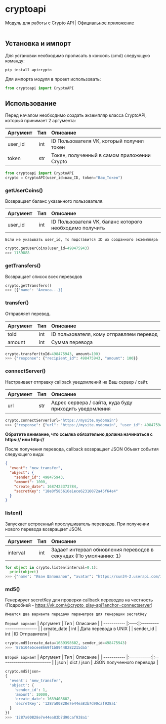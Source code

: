 # cryptoapi
Модуль для работы с Crypto API | [Официальное приложение](https://vk.com/app51446412_-221070987)
<br>
<br>
## Установка и импорт
Для установки необходимо прописать в консоль (cmd) следующую команду:
```
pip install apicrypto
```

Для импорта модуля в проект использовать:
```python
from cryptoapi import CryptoAPI
```
## Использование
Перед началом необходимо создать экземпляр класса CryptoAPI, который принимает 2 аргумента:

| Аргумент | Тип | Описание                                    |
| -------- |:---:|:------------------------------------------- |
| user_id  | int | ID Пользователя VK, который получил токен   |
| token    | str | Токен, полученный в самом приложении Crypto |

```python
from cryptoapi import CryptoAPI
crypto = CryptoAPI(user_id=ваш_ID, token="Ваш_Токен")
```

### getUserCoins()
Возвращает баланс указанного пользователя.

| Аргумент | Тип | Описание                                                  |
| -------- |:---:|:--------------------------------------------------------- |
| user_id  | int | ID Пользователя VK, баланс которого необходимо получить   |

`Если не указывать user_id, то подставится ID из созданного экземпляра`

```python
crypto.getUserCoins(user_id=498475943)
>>> 1139888
```

### getTransfers()
Возвращает список всех переводов
```python
crypto.getTransfers()
>>> [{'name': 'Алекса...}]
```

### transfer()
Отправляет перевод.

| Аргумент | Тип | Описание                                 |
| -------- |:---:|:---------------------------------------- |
| toId     | int | ID пользователя, кому отправляем перевод |
| amount   | int | Сумма перевода                           |

```python
crypto.transfer(toId=498475943, amount=100)
>>> {"response": {"recipient_id": 498475943, "amount": 100}}
```

### connectServer()
Настраивает отправку callback уведомлений на Ваш сервер / сайт.

| Аргумент | Тип | Описание                                               |
| -------- |:---:|:------------------------------------------------------ |
| url      | str | Адрес сервера / сайта, куда буду приходить уведомления |

```python
crypto.connectServer(url="https://mysite.mydomain")
>>> {"response": {"url": "https://mysite.mydomain", "user_id": 498475943}}
```

**Обратите внимание, что ссылка обязательно должна начинаться с https:// или http://**

После получения перевода, callback возвращает JSON Объект события следующего вида:
```json
{
  "event": "new_transfer",
  "object": {
    "sender_id": 498475943,
    "amount": 1000,
    "create_date": 1687423373784,
    "secretKey": "18e0f585616e1ece62316072a45f64e4"
  }
}
```

### listen()
Запускает встроенный прослушиватель переводов. При получении нового перевода возвращает JSON.

| Аргумент | Тип | Описание                                                             |
| -------- |:---:|:-------------------------------------------------------------------- |
| interval | int | Задает интервал обновления переводов в секундах (По умолчанию: 1) |

```python
for object in crypto.listen(interval=0.1):
  print(object)
>>> {"name": "Иван Шаповалов", "avatar": "https://sun34-2.userapi.com/impg/0MjzdwFu6WRSYod_65kU0BjdVpNcqWyxXmr76g/ZlbXvz3CTSs.jpg?size=720x720&quality=95&sign=ae29a8d9bacfab080534f3f2cb964963&type=album", "sender_id": 498475943, "recipient_id": 487364833, "create_date": 1687416286823, "amount": 1000}
```

### md5()
Генерирует secretKey для проверки callback переводов на честность (Подробней - https://vk.com/@crypto_play-api?anchor=connectserver)

`Имеется два варианта передачи параметров для генерации secretKey`

`Первый вариант`
| Аргумент    | Тип  | Описание                  |
| ----------- |:----:|:------------------------- |
| create_date | int  | Дата перевода в UNIX      |
| sender_id   | int  | ID Отправителя            |

```python
crypto.md5(create_data=1689398602, sender_id=498475943)
>>> '876104e5cee8669f1b89448282215da5'
```

`Второй вариант`
| Аргумент    | Тип         | Описание                  |
| ----------- |:-----------:|:------------------------- |
| json        | dict / json | JSON полученного перевода |

```python
crypto.md5(json=
{
  'event': 'new_transfer', 
  'object': {
    'sender_id': 1, 
    'amount': 10000, 
    'create_date': 1689408602, 
    'secretKey': '1287a00828e7e44ea83b7d90caf938a1'
  }
})
>>> '1287a00828e7e44ea83b7d90caf938a1'
```